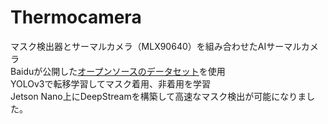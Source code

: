 # Thermocamera
マスク検出器とサーマルカメラ（MLX90640）を組み合わせたAIサーマルカメラ       
Baiduが公開した[オープンソースのデータセット](https://www.paddlepaddle.org.cn/hub/scene/maskdetect)を使用      
YOLOv3で転移学習してマスク着用、非着用を学習    
Jetson Nano上にDeepStreamを構築して高速なマスク検出が可能になりました。    
